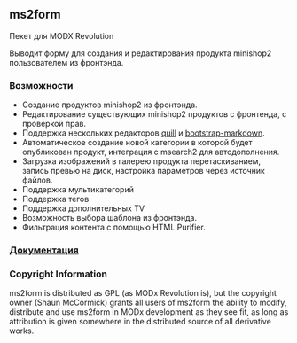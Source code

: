 ## ms2form 

Пекет для MODX Revolution

Выводит форму для создания и редактирования продукта minishop2 пользователем из фронтэнда. 

### Возможности

- Создание продуктов minishop2 из фронтэнда.
- Редактирование существующих minishop2 продуктов с фронтенда, с проверкой прав.  
- Поддержка нескольких редакторов [quill](http://quilljs.com/) и [bootstrap-markdown](http://www.codingdrama.com/bootstrap-markdown/).
- Автоматическое создание новой категории в которой будет опубликован продукт, интеграция с msearch2 для автодополнения.
- Загрузка изображений в галерею продукта перетаскиванием, запись превью на диск, настройка параметров через источник файлов.
- Поддержка мультикатегорий
- Поддержка тегов
- Поддержка дополнительных TV
- Возможность выбора шаблона из фронтэнда.
- Фильтрация контента с помощью HTML Purifier.

### [Документация](http://docs.modx.pro/components/minishop2/other-additions/ms2form)

### Copyright Information

ms2form is distributed as GPL (as MODx Revolution is), but the copyright owner
(Shaun McCormick) grants all users of ms2form the ability to modify, distribute
and use ms2form in MODx development as they see fit, as long as attribution
is given somewhere in the distributed source of all derivative works.